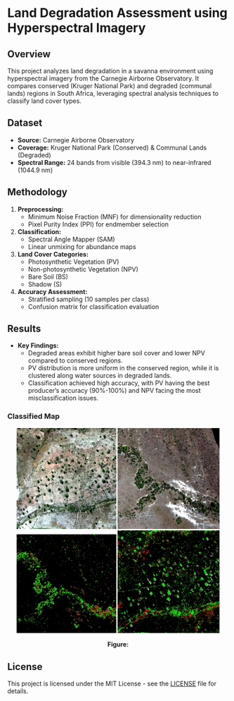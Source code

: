 # Land Degradation Assessment using Hyperspectral Imagery

## Overview
This project analyzes land degradation in a savanna environment using hyperspectral imagery from the Carnegie Airborne Observatory. It compares conserved (Kruger National Park) and degraded (communal lands) regions in South Africa, leveraging spectral analysis techniques to classify land cover types.

## Dataset
- **Source:** Carnegie Airborne Observatory
- **Coverage:** Kruger National Park (Conserved) & Communal Lands (Degraded)
- **Spectral Range:** 24 bands from visible (394.3 nm) to near-infrared (1044.9 nm)

## Methodology
1. **Preprocessing:**
   - Minimum Noise Fraction (MNF) for dimensionality reduction
   - Pixel Purity Index (PPI) for endmember selection
2. **Classification:**
   - Spectral Angle Mapper (SAM)
   - Linear unmixing for abundance maps
3. **Land Cover Categories:**
   - Photosynthetic Vegetation (PV)
   - Non-photosynthetic Vegetation (NPV)
   - Bare Soil (BS)
   - Shadow (S)
4. **Accuracy Assessment:**
   - Stratified sampling (10 samples per class)
   - Confusion matrix for classification evaluation

## Results
- **Key Findings:**
  - Degraded areas exhibit higher bare soil cover and lower NPV compared to conserved regions.
  - PV distribution is more uniform in the conserved region, while it is clustered along water sources in degraded lands.
  - Classification achieved high accuracy, with PV having the best producer’s accuracy (90%-100%) and NPV facing the most misclassification issues.

### Classified Map
<p align="center">
  <img src="./Conserved-Landuse7-Results/lanuse7_RGB_image.jpg" alt="Conserved Area" width="45%"/>
  <img src="./Degraded-Landuse2-Results/landuse2_RGB_image.jpg" alt="Communal Area" width="46%"/>
  <img src="./Degraded-Landuse2-Results/landuse2_sam_classification_result.jpg" alt="Conserved Area Classification Result" width="45%"/>
  <img src="./Conserved-Landuse7-Results/landuse_7_sam_classification_result.jpg" alt="Conserved Area Classification Result" width="46%"/>
</p>
<p align="center"><strong>Figure:</strong> </p>


## License
This project is licensed under the MIT License - see the [LICENSE](LICENSE) file for details.

